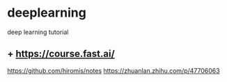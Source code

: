 # deeplearning
deep learning tutorial 

## + https://course.fast.ai/
https://github.com/hiromis/notes
https://zhuanlan.zhihu.com/p/47706063
